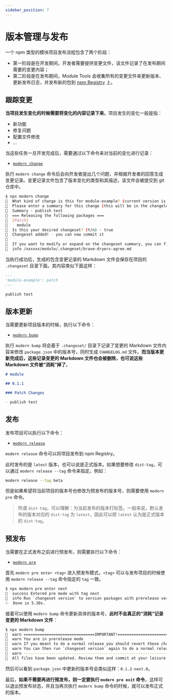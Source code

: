 ```yaml
---
sidebar_position: 7
---
```


# 版本管理与发布

一个 npm 类型的模块项目发布流程包含了两个阶段：

- 第一阶段是在开发期间，开发者需要提供变更文件，该文件记录了在发布期间需要的变更内容；
- 第二阶段是在发布期间，Module Tools 会收集所有的变更文件来更新版本、更新发布日志，并发布新的包到 [npm Registry](https://www.npmjs.com/) 上。

## 跟踪变更

**当项目发生变化的时候需要将变化的内容记录下来**。项目发生的变化一般是指：

- 新功能
- 修复问题
- 配置文件修改
- ...

当这些任务一旦开发完成后，需要通过以下命令来对当前的变化进行记录：

- [`modern change`](/guide/basic/command-preview#modern-change)

执行 `modern change` 命令后会向开发者提出几个问题，并根据开发者的回答生成变更记录。变更记录文件包含了版本变化的类型和其描述，该文件会被提交到 git 仓库中。

```bash
$ npx modern change
🦋  What kind of change is this for module-example? (current version is 0.1.0) · patch
🦋  Please enter a summary for this change (this will be in the changelogs). Submit empty line to open external editor
🦋  Summary · publish test
🦋  === Releasing the following packages ===
🦋  [Patch]
🦋    module
🦋  Is this your desired changeset? (Y/n) · true
🦋  Changeset added! - you can now commit it
🦋
🦋  If you want to modify or expand on the changeset summary, you can find it here
🦋  info /xxxxxx/module/.changeset/brave-dryers-agree.md
```

当执行成功后，生成的包含变更记录的 Markdown 文件会保存在项目的 `.changeset` 目录下面。其内容类似下面这样：

```markdown .changeset/brave-dryers-agree.md
---
'module-example': patch
---

publish test
```

## 版本更新

当需要更新项目版本的时候，执行以下命令：

- [`modern bump`](/guide/basic/command-preview#modern-bump)

执行 `modern bump` 将会基于 `.changeset/` 目录下记录了变更的 Markdown 文件内容来修改 `package.json` 中的版本号，同时生成 `CHANGELOG.md` 文件。**而当版本更新完成后，这些记录变更的 Markdown 文件也会被删除，也可说这些 Markdown 文件被“消耗”掉了**。

```markdown CHANGELOG.md
# module

## 0.1.1

### Patch Changes

- publish test
```

## 发布

发布项目可以执行以下命令：

- [`modern release`](/guide/basic/command-preview#modern-release)

`modern release` 命令可以将项目发布到 npm Registry。

此时发布的是 `latest` 版本，也可以说是正式版本。如果想要修改 `dist-tag`，可以通过 `modern release --tag` 命令来指定。例如：

```bash
modern release --tag beta
```

但是如果希望将当前项目的版本号也修改为预发布的版本号，则需要使用 `modern pre` 命令。

> 所谓 `dist-tag`，可以理解：为当前发布的版本打标签。一般来说，默认发布的版本对应的 `dist-tag` 为 `latest`，因此可以把 `latest` 认为是正式版本的 `dist-tag`。

## 预发布

当需要在正式发布之前进行预发布，则需要执行以下命令：

- [`modern pre`](/guide/basic/command-preview#modern-pre)

首先 `modern pre enter <tag>` 进入预发布模式，`<tag>` 可以与发布项目的时候使用 `modern release --tag` 命令指定的 `tag` 一致。

```bash
$ npx modern pre enter next
🦋  success Entered pre mode with tag next
🦋  info Run `changeset version` to version packages with prerelease versions
✨  Done in 5.30s.
```

接着可以使用 `modern bump` 命令更新具体的版本号，**此时不会真正的“消耗”记录变更的 Markdown 文件**：

```bash
$ npx modern bump
🦋  warn ===============================IMPORTANT!===============================
🦋  warn You are in prerelease mode
🦋  warn If you meant to do a normal release you should revert these changes and run `changeset pre exit`
🦋  warn You can then run `changeset version` again to do a normal release
🦋  warn ----------------------------------------------------------------------
🦋  All files have been updated. Review them and commit at your leisure
```

然后可以看到 `package.json` 中更新的版本号会类似这样：`0.1.2-next.0`。

最后，**如果不需要再进行预发布，则一定要执行 `modern pre exit` 命令**，这样可以退出预发布状态，并且当再次执行 `modern bump` 命令的时候，就可以发布正式的版本。
